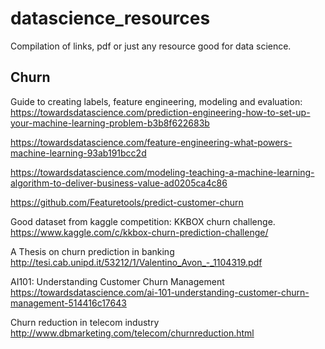 # datascience_resources
Compilation of links, pdf or just any resource good for data science. 

## Churn
Guide to creating labels, feature engineering, modeling and evaluation:
https://towardsdatascience.com/prediction-engineering-how-to-set-up-your-machine-learning-problem-b3b8f622683b

https://towardsdatascience.com/feature-engineering-what-powers-machine-learning-93ab191bcc2d

https://towardsdatascience.com/modeling-teaching-a-machine-learning-algorithm-to-deliver-business-value-ad0205ca4c86

https://github.com/Featuretools/predict-customer-churn

Good dataset from kaggle competition: KKBOX churn challenge.
https://www.kaggle.com/c/kkbox-churn-prediction-challenge/

A Thesis on churn prediction in banking
http://tesi.cab.unipd.it/53212/1/Valentino_Avon_-_1104319.pdf

AI101: Understanding Customer Churn Management
https://towardsdatascience.com/ai-101-understanding-customer-churn-management-514416c17643

Churn reduction in telecom industry
http://www.dbmarketing.com/telecom/churnreduction.html
